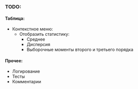 ### TODO:
#### Таблица:
* Контекстное меню:
  * Отобразить статистику:
    * Среднее
    * Дисперсия
    * Выборочные моменты второго и третьего порядка

#### Прочее:
* Логирование
* Тесты
* Комментарии
